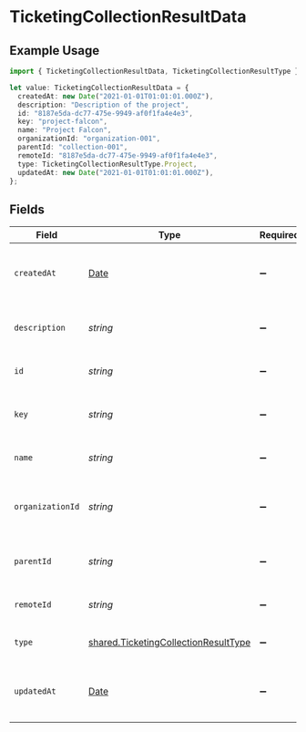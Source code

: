 # TicketingCollectionResultData

## Example Usage

```typescript
import { TicketingCollectionResultData, TicketingCollectionResultType } from "@stackone/stackone-client-ts/sdk/models/shared";

let value: TicketingCollectionResultData = {
  createdAt: new Date("2021-01-01T01:01:01.000Z"),
  description: "Description of the project",
  id: "8187e5da-dc77-475e-9949-af0f1fa4e4e3",
  key: "project-falcon",
  name: "Project Falcon",
  organizationId: "organization-001",
  parentId: "collection-001",
  remoteId: "8187e5da-dc77-475e-9949-af0f1fa4e4e3",
  type: TicketingCollectionResultType.Project,
  updatedAt: new Date("2021-01-01T01:01:01.000Z"),
};
```

## Fields

| Field                                                                                               | Type                                                                                                | Required                                                                                            | Description                                                                                         | Example                                                                                             |
| --------------------------------------------------------------------------------------------------- | --------------------------------------------------------------------------------------------------- | --------------------------------------------------------------------------------------------------- | --------------------------------------------------------------------------------------------------- | --------------------------------------------------------------------------------------------------- |
| `createdAt`                                                                                         | [Date](https://developer.mozilla.org/en-US/docs/Web/JavaScript/Reference/Global_Objects/Date)       | :heavy_minus_sign:                                                                                  | The timestamp when the record was created                                                           | 2021-01-01T01:01:01.000Z                                                                            |
| `description`                                                                                       | *string*                                                                                            | :heavy_minus_sign:                                                                                  | The description of the collection                                                                   | Description of the project                                                                          |
| `id`                                                                                                | *string*                                                                                            | :heavy_minus_sign:                                                                                  | Unique identifier                                                                                   | 8187e5da-dc77-475e-9949-af0f1fa4e4e3                                                                |
| `key`                                                                                               | *string*                                                                                            | :heavy_minus_sign:                                                                                  | The user-friendly key of the collection                                                             | project-falcon                                                                                      |
| `name`                                                                                              | *string*                                                                                            | :heavy_minus_sign:                                                                                  | The name of the collection                                                                          | Project Falcon                                                                                      |
| `organizationId`                                                                                    | *string*                                                                                            | :heavy_minus_sign:                                                                                  | The organization id related to the collection                                                       | organization-001                                                                                    |
| `parentId`                                                                                          | *string*                                                                                            | :heavy_minus_sign:                                                                                  | The parent collection of the collection                                                             | collection-001                                                                                      |
| `remoteId`                                                                                          | *string*                                                                                            | :heavy_minus_sign:                                                                                  | Provider's unique identifier                                                                        | 8187e5da-dc77-475e-9949-af0f1fa4e4e3                                                                |
| `type`                                                                                              | [shared.TicketingCollectionResultType](../../../sdk/models/shared/ticketingcollectionresulttype.md) | :heavy_minus_sign:                                                                                  | The type of the collection.                                                                         | project                                                                                             |
| `updatedAt`                                                                                         | [Date](https://developer.mozilla.org/en-US/docs/Web/JavaScript/Reference/Global_Objects/Date)       | :heavy_minus_sign:                                                                                  | The timestamp when the record was last updated                                                      | 2021-01-01T01:01:01.000Z                                                                            |